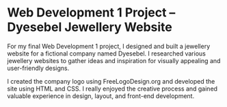 # Web Development 1 Project – Dyesebel Jewellery Website
For my final Web Development 1 project, I designed and built a jewellery website for a fictional company named Dyesebel. I researched various jewellery websites to gather ideas and inspiration for visually appealing and user-friendly designs.

I created the company logo using FreeLogoDesign.org and developed the site using HTML and CSS. I really enjoyed the creative process and gained valuable experience in design, layout, and front-end development.
